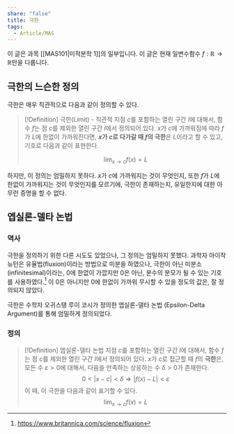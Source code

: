 ```yaml
---
share: "false"
title: 극한
tags:
  - Article/MAS
---
```

이 글은 과목 [[MAS101|미적분학 1]]의 일부입니다. 이 글은 현재 일변수함수 $f: \mathbb{R} \to \mathbb{R}$만을 다룹니다.

## 극한의 느슨한 정의
극한은 매우 직관적으로 다음과 같이 정의할 수 있다.

> [!Definition] 극한(Limit) - 직관적
> 지점 $c$를 포함하는 열린 구간 $I$에 대해서, 함수 $f$는 점 $c$를 제외한 열린 구간 $I$에서 정의되어 있다. $x$가 $c$에 가까워짐에 따라 $f$가 $L$에 한없이 가까워진다면, **$x$가 $c$로 다가갈 때 $f$의 극한**은 $L$이라고 할 수 있고, 기호로 다음과 같이 표현한다.
> 
> $$
> \lim_{x \to c}f(x)=L
> $$

하지만, 이 정의는 엄밀하지 못하다. $x$가 $c$에 가까워지는 것이 무엇인지, 또한 $f$가 $L$에 한없이 가까워지는 것이 무엇인지를 모르기에, 극한이 존재하는지, 유일한지에 대한 아무런 증명을 할 수 없다.

## 엡실론-델타 논법
### 역사
극한을 정의하기 위한 다른 시도도 있었으나, 그 정의는 엄밀하지 못했다. 과학자 아이작 뉴턴은 유율법(fluxion)이라는 방법으로 미분을 하였으나, 극한이 아닌 미분소(infinitesimal)이라는, 0에 한없이 가깝지만 0은 아닌, 분수의 분모가 될 수 있는 기호를 사용하였다.[^1] 이 0은 아니지만 0에 한없이 가까워 무시할 수 있을 정도의 값은, 잘 정의되지 않았다.

극한은 수학자 오귀스탱 루이 코시가 정의한 엡실론-델타 논법 (Epsilon-Delta Argument)를 통해 엄밀하게 정의되었다.

### 정의
> [!Definition] 엡실론-델타 논법
> 지점 $c$를 포함하는 열린 구간 $I$에 대해서, 함수 $f$는 점 $c$를 제외한 열린 구간 $I$에서 정의되어 있다. $x$가 $c$로 접근할 때 $f$의 **극한**은, 모든 수 $\varepsilon > 0$에 대해서, 다음을 만족하는 상응하는 수 $\delta > 0$가 존재한다.
> $$
> 0 < |x-c| < \delta \Longrightarrow |f(x)-L|<\varepsilon
> $$
> 이 때, 이 극한을 다음과 같이 표기할 수 있다.
> $$
> \lim_{x \to c}f(x)=L
> $$


 

[^1]: https://www.britannica.com/science/fluxion